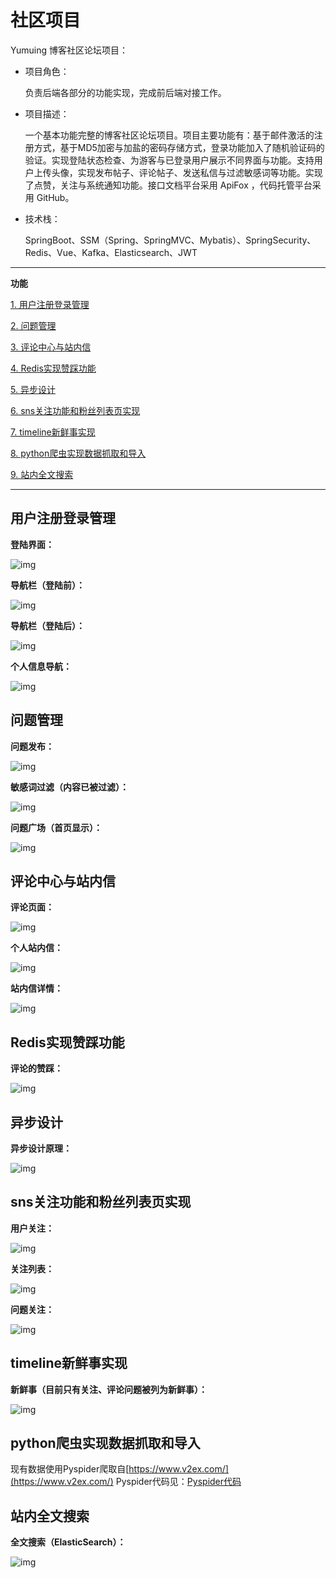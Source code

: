 # 社区项目

Yumuing 博客社区论坛项目：

+ 项目角色：

  负责后端各部分的功能实现，完成前后端对接工作。

+ 项目描述：

  一个基本功能完整的博客社区论坛项目。项目主要功能有：基于邮件激活的注册方式，基于MD5加密与加盐的密码存储方式，登录功能加入了随机验证码的验证。实现登陆状态检查、为游客与已登录用户展示不同界面与功能。支持用户上传头像，实现发布帖子、评论帖子、发送私信与过滤敏感词等功能。实现了点赞，关注与系统通知功能。接口文档平台采用 ApiFox ，代码托管平台采用 GitHub。

+ 技术栈：

  SpringBoot、SSM（Spring、SpringMVC、Mybatis）、SpringSecurity、Redis、Vue、Kafka、Elasticsearch、JWT

***

**功能**

[1. 用户注册登录管理](#用户注册登录管理)

[2. 问题管理](#问题管理)

[3. 评论中心与站内信](#评论中心与站内信)

[4. Redis实现赞踩功能](#Redis实现赞踩功能)

[5. 异步设计](#异步设计)

[6. sns关注功能和粉丝列表页实现](#sns关注功能和粉丝列表页实现)

[7. timeline新鲜事实现](#timeline新鲜事实现)

[8. python爬虫实现数据抓取和导入](#python爬虫实现数据抓取和导入)

[9. 站内全文搜索](#站内全文搜索)

***

## 用户注册登录管理

**登陆界面：**

![img](https://github.com/GuannanDunkLi/forum/blob/master/src/main/resources/static/images/img/log.png)

**导航栏（登陆前）：**

![img](https://github.com/GuannanDunkLi/forum/blob/master/src/main/resources/static/images/img/navigator1.png)

**导航栏（登陆后）：**

![img](https://github.com/GuannanDunkLi/forum/blob/master/src/main/resources/static/images/img/navigator2.png)

**个人信息导航：**

![img](https://github.com/GuannanDunkLi/forum/blob/master/src/main/resources/static/images/img/navigator3.png)

## 问题管理

**问题发布：**

![img](https://github.com/GuannanDunkLi/forum/blob/master/src/main/resources/static/images/img/question.png)

**敏感词过滤（内容已被过滤）：**

![img](https://github.com/GuannanDunkLi/forum/blob/master/src/main/resources/static/images/img/sensitive.png)

**问题广场（首页显示）：**

![img](https://github.com/GuannanDunkLi/forum/blob/master/src/main/resources/static/images/img/page.png)

## 评论中心与站内信

**评论页面：**

![img](https://github.com/GuannanDunkLi/forum/blob/master/src/main/resources/static/images/img/comment.png)

**个人站内信：**

![img](https://github.com/GuannanDunkLi/forum/blob/master/src/main/resources/static/images/img/message.png)

**站内信详情：**

![img](https://github.com/GuannanDunkLi/forum/blob/master/src/main/resources/static/images/img/message1.png)

## Redis实现赞踩功能

**评论的赞踩：**

![img](https://github.com/GuannanDunkLi/forum/blob/master/src/main/resources/static/images/img/like.png)

## 异步设计

**异步设计原理：**

![img](https://github.com/GuannanDunkLi/forum/blob/master/src/main/resources/static/images/img/asynchronous.jpg)

## sns关注功能和粉丝列表页实现

**用户关注：**

![img](https://github.com/GuannanDunkLi/forum/blob/master/src/main/resources/static/images/img/profile.png)

**关注列表：**

![img](https://github.com/GuannanDunkLi/forum/blob/master/src/main/resources/static/images/img/follow.png)

**问题关注：**

![img](https://github.com/GuannanDunkLi/forum/blob/master/src/main/resources/static/images/img/followQuestion.png)

## timeline新鲜事实现

**新鲜事（目前只有关注、评论问题被列为新鲜事）：**

![img](https://github.com/GuannanDunkLi/forum/blob/master/src/main/resources/static/images/img/feed.png)

## python爬虫实现数据抓取和导入

现有数据使用Pyspider爬取自[https://www.v2ex.com/](https://www.v2ex.com/)  Pyspider代码见：[Pyspider代码](https://github.com/GuannanDunkLi/forum/blob/master/src/main/resources/Spider.py)

## 站内全文搜索

**全文搜索（ElasticSearch）：**

![img](https://github.com/GuannanDunkLi/forum/blob/master/src/main/resources/static/images/img/search.png)